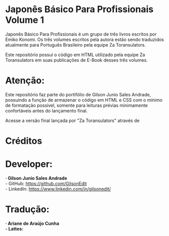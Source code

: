 # Japonês Básico Para Profissionais Volume 1

  Japonês Básico Para Profissionais é um grupo de três livros escritos por Emiko Konomi. 
  Os três volumes escritos pela autora estão sendo traduzidos atualmente para Português Brasileiro pela equipe Za Toransulators.

  Este repositório possui o código em HTML utilizado pela equipe Za Toransulators em suas publicações de E-Book desses três volumes.

# Atenção:

Este repositório faz parte do portifólio de Gilson Junio Sales Andrade, possuindo a função de armazenar o código em HTML e CSS com o mínimo de formatação possível, somente para leituras prévias minimamente confortáveis antes do lançamento final.

 Acesse a versão final lançada por "Za Toransulators" através de <link>

# Créditos

# Developer:
<b>· Gilson Junio Sales Andrade</b>
<br>- GitHub: https://github.com/GilsonEdit
<br>- LinkedIn: https://www.linkedin.com/in/gilsonedit/
# Tradução:
<b> · Ariane de Araújo Cunha
<br>- Lattes:
